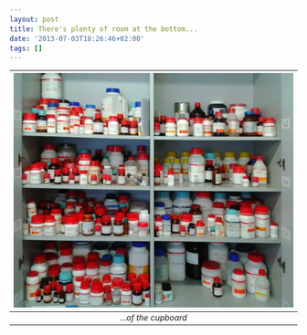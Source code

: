```yaml
---
layout: post
title: There's plenty of room at the bottom... 
date: '2013-07-03T18:26:46+02:00'
tags: []
---
```




|  ![](/imgs/mpdccmoMeo1rsb0g7o1_640.jpg)   |
|:--:|
|*...of the cupboard*|





